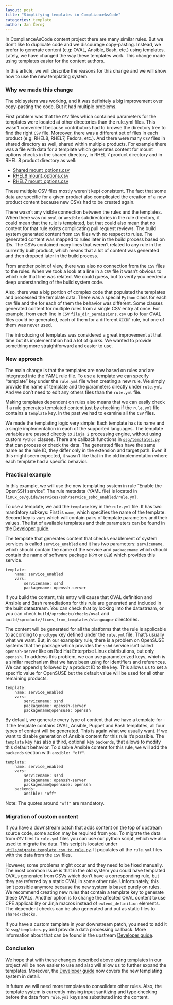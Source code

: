 ```yaml
---
layout: post
title: "Simplifying templates in ComplianceAsCode"
categories: template
author: Jan Černý
---
```

In ComplianceAsCode content project there are many similar rules. But we don’t like to duplicate code and we discourage copy-pasting. Instead, we prefer to generate content (e.g: OVAL, Ansible, Bash, etc.) using templates. Lately, we have changed the way these templates work. This change made using templates easier for the content authors.

In this article, we will describe the reasons for this change and we will show how to use the new templating system.

### Why we made this change

The old system was working, and it was definitely a big improvement over copy-pasting the code. But it had multiple problems.

First problem was that the `CSV` files which contained parameters for the templates were located at other directories than the rule.yml files. This wasn’t convenient because contributors had to browse the directory tree to find the right `CSV` file. Moreover, there was a different set of files in each product (e.g: RHEL8, RHEL7, Fedora, etc.). And there were many `CSV` files in shared directory as well, shared within multiple products. For example there was a file with data for a template which generates content for mount options checks in the shared directory, in RHEL 7 product directory and in RHEL 8 product directory as well:
 - [Shared mount_options.csv](https://github.com/ComplianceAsCode/content/blob/54aa23363d7569b3f8f432d1732d2cb68cf5e5a0/shared/templates/csv/mount_options.csv)
 - [RHEL8 mount_options.csv](https://github.com/ComplianceAsCode/content/blob/54aa23363d7569b3f8f432d1732d2cb68cf5e5a0/rhel8/templates/csv/mount_options.csv)
 - [RHEL7 mount_options.csv](https://github.com/ComplianceAsCode/content/blob/54aa23363d7569b3f8f432d1732d2cb68cf5e5a0/rhel7/templates/csv/mount_options.csv)

These multiple CSV files mostly weren’t kept consistent. The fact that some data are specific for a given product also complicated the creation of a new product content because new CSVs had to be created again.

There wasn’t any visible connection between the rules and the templates. When there was no `oval` or `ansible` subdirectories in the rule directory, it could mean that the rule is templated, but that could also mean that no content for that rule exists complicating pull request reviews. The build system generated content from `CSV` files with no respect to rules. The generated content was mapped to rules later in the build process based on IDs. The CSVs contained many lines that weren’t related to any rule in the currently built product, which means that a lot of content was generated and then dropped later in the build process.

From another point of view, there was also no connection from the `CSV` files to the rules. When we took a look at a line in a `CSV` file it wasn’t obvious to which rule that line was related. We could guess, but to verify you needed a deep understanding of the build system code.

Also, there was a big portion of complex code that populated the templates and processed the template data. There was a special `Python` class for each `CSV` file and the for each of them the behavior was different. Some classes generated content for multiple rules from a single CSV entry at once. For example, from each line in `CSV` `file_dir_permissions.csv` up to four OVAL files could be generated, each of them for a different `XCCDF` rule, but one of them was never used.

The introducing of templates was considered a great improvement at that time but its implementation had a lot of quirks. We wanted to provide something more straightforward and easier to use.

### New approach

The main change is that the templates are now based on rules and are integrated into the YAML rule file. To use a template we can specify “template” key under the `rule.yml` file when creating a new rule. We simply provide the name of template and the parameters directly under `rule.yml`. And we don’t need to edit any others files than the `rule.yml` file. 

Making templates dependent on rules also means that we can easily check if a rule generates templated content just by checking if the `rule.yml` file contains a `template` key. In the past we had to examine all the `CSV` files.

We made the templating logic very simple: Each template has its name and a single implementation in each of the supported languages. The template variables are passed directly to `Jinja 2` processing engine, without using custom `Python` classes. There are callback functions in [`ssg/templates.py`](https://github.com/ComplianceAsCode/content/blob/master/ssg/templates.py) that can process or check the data. The generated files have the same name as the rule ID, they differ only in the extension and target path. Even if this might seem expected, it wasn’t like that in the old implementation where each template had a specific behavior.

### Practical example

In this example, we will use the new templating system in rule “Enable the OpenSSH service”. The rule metadata (YAML file) is located in `linux_os/guide/services/ssh/service_sshd_enabled/rule.yml`.

To use a template, we add the `template` key in the `rule.yml` file. It has two mandatory subkeys: First is `name`, which specifies the name of the template. Second key is `vars` which will contain pairs of template parameters and their values. The list of available templates and their parameters can be found in the [Developer guide](https://github.com/ComplianceAsCode/content/blob/master/docs/manual/developer_guide.adoc#73-templating).

The template that generates content that checks enablement of system services is called `service_enabled` and it has two parameters: `servicename`, which should contain the name of the service and `packagename` which should contain the name of software package (`RPM` or `DEB`) which provides this service.
```
template:
    name: service_enabled
    vars:
        servicename: sshd
        packagename: openssh-server
```
If you build the content, this entry will cause that OVAL definition and Ansible and Bash remediations for this rule are generated and included in the built datastream. You can check that by looking into the datastream, or you can check `build/<product>/checks/oval` and `build/<product>/fixes_from_templates/<language>` directories.

The content will be generated for all the platforms that the rule is applicable to according to `prodtype` key defined under the `rule.yml` file. That’s usually what we want. But, in our examplary rule, there is a problem on OpenSUSE systems that the package which provides the `sshd` service isn’t called `openssh-server` like on Red Hat Enterprise Linux distributions, but only `openssh`. To address this problem, we can use parameterized keys, which is a similar mechanism that we have been using for identifiers and references. We can append `@` followed by a product ID to the key. This allows us to set a specific value for OpenSUSE but the default value will be used for all other remaining products.
```
template:
    name: service_enabled
    vars:
        servicename: sshd
        packagename: openssh-server
        packagename@opensuse: openssh
```

By default, we generate every type of content that we have a template for - if the template contains OVAL, Ansible, Puppet and Bash templates, all four types of content will be generated. This is again what we usually want. If we want to disable generation of Ansible content for this rule it’s possible. The `template` key has also a third, optional key `backends`, that allows to modify this default behavior. To disable Ansible content for this rule, we will add the `backends` section with `ansible: "off"`.
```
template:
    name: service_enabled
    vars:
        servicename: sshd
        packagename: openssh-server
        packagename@opensuse: openssh
    backends:
        ansible: "off"
```
Note: The quotes around `"off"` are mandatory.

### Migration of custom content

If you have a downstream patch that adds content on the top of upstream source code, some action may be required from you. To migrate the data from `CSV` files to `rule.yml` files you can use our python script, which we also used to migrate the data. This script is located under [`utils/migrate_template_csv_to_rule.py`](https://github.com/ComplianceAsCode/content/blob/master/utils/migrate_template_csv_to_rule.py). It populates all the `rule.yml` files with the data from the `CSV` files.

However, some problems might occur and they need to be fixed manually. The most common issue is that in the old system you could have templated OVALs generated from CSVs which don’t have a corresponding rule, but they are referred by a static OVAL in some other rule. Unfortunately, this isn’t possible anymore because the new system is based purely on rules. We recommend creating new rules that contain a template key to generate these OVALs. Another option is to change the affected OVAL content to use CPE applicability or Jinja macros instead of `extend_definition` elements. The dependent checks can be also generated and put as static files to `shared/checks`.

If you have a custom template in your downstream patch, you need to add it to `ssg/templates.py` and provide a data processing callback. More information about that can be found in the upstream [Developer guide](https://github.com/ComplianceAsCode/content/blob/master/docs/manual/developer_guide.adoc#73-templating).

### Conclusion
We hope that with these changes described above using templates in our project will be now easier to use and also will allow us to further expand the templates. Moreover, the [Developer guide](https://github.com/ComplianceAsCode/content/blob/master/docs/manual/developer_guide.adoc#73-templating) now covers the new templating system in detail. 

In future we will need more templates to consolidate other rules. Also, the template system is currently missing input sanitizing and type checking before the data from `rule.yml` keys are substituted into the content.
